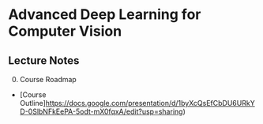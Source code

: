 # Advanced Deep Learning for Computer Vision
## Lecture Notes
0. Course Roadmap
  - [Course Outline]https://docs.google.com/presentation/d/1byXcQsEfCbDU6URkYD-0SlbNFkEePA-5odt-mX0fqxA/edit?usp=sharing)


